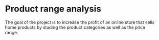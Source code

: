 # Product range analysis
The goal of the project is to increase the profit of an online store that sells home products by studing the product categories as well as the price range.
